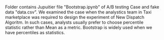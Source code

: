 Folder contains Jupuitier file "Bootstrap.ipynb" of A/B testing Case and fake data "data.csv". We examined the case when the analystics team in Taxi marketplace was required to design the experiment of New Dispatch Algoritm. In such cases, analysts usually prefer to choose percentile statistic rather than Mean as a metric. Bootstrap is widely used when we have percentiles as statistics.